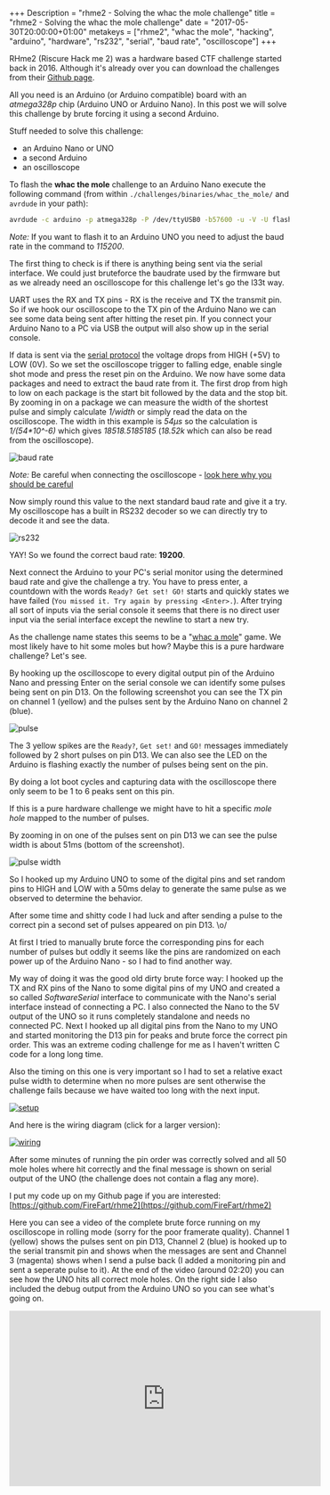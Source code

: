 +++
Description = "rhme2 - Solving the whac the mole challenge"
title = "rhme2 - Solving the whac the mole challenge"
date = "2017-05-30T20:00:00+01:00"
metakeys = ["rhme2", "whac the mole", "hacking", "arduino", "hardware", "rs232", "serial", "baud rate", "oscilloscope"]
+++

RHme2 (Riscure Hack me 2) was a hardware based CTF challenge started back in 2016. Although it's already over you can download the challenges from their [Github page](https://github.com/Riscure/Rhme-2016).

All you need is an Arduino (or Arduino compatible) board with an *atmega328p* chip (Arduino UNO or Arduino Nano). In this post we will solve this challenge by brute forcing it using a second Arduino.

Stuff needed to solve this challenge:

* an Arduino Nano or UNO
* a second Arduino
* an oscilloscope

<!--more-->

To flash the **whac the mole** challenge to an Arduino Nano execute the following command (from within `./challenges/binaries/whac_the_mole/` and `avrdude` in your path):

```bash
avrdude -c arduino -p atmega328p -P /dev/ttyUSB0 -b57600 -u -V -U flash:w:whac_the_mole.hex
```
*Note:* If you want to flash it to an Arduino UNO you need to adjust the baud rate in the command to *115200*.

The first thing to check is if there is anything being sent via the serial interface. We could just bruteforce the baudrate used by the firmware but as we already need an oscilloscope for this challenge let's go the l33t way.

UART uses the RX and TX pins - RX is the receive and TX the transmit pin. So if we hook our oscilloscope to the TX pin of the Arduino Nano we can see some data being sent after hitting the reset pin. If you connect your Arduino Nano to a PC via USB the output will also show up in the serial console.

If data is sent via the [serial protocol](https://learn.sparkfun.com/tutorials/serial-communication/rules-of-serial) the voltage drops from HIGH (+5V) to LOW (0V). So we set the oscilloscope trigger to falling edge, enable single shot mode and press the reset pin on the Arduino. We now have some data packages and need to extract the baud rate from it. The first drop from high to low on each package is the start bit followed by the data and the stop bit. By zooming in on a package we can measure the width of the shortest pulse and simply calculate *1/width* or simply read the data on the oscilloscope. The width in this example is *54µs* so the calculation is *1/(54\*10^-6)* which gives *18518.5185185* (*18.52k* which can also be read from the oscilloscope).

![baud rate](/img/rhme2/whac_the_mole/baud_rate.png)

*Note:* Be careful when connecting the oscilloscope - [look here why you should be careful](https://www.youtube.com/watch?v=xaELqAo4kkQ)

Now simply round this value to the next standard baud rate and give it a try. My oscilloscope has a built in RS232 decoder so we can directly try to decode it and see the data.

![rs232](/img/rhme2/whac_the_mole/rs232.png)

YAY! So we found the correct baud rate: **19200**.

Next connect the Arduino to your PC's serial monitor using the determined baud rate and give the challenge a try. You have to press enter, a countdown with the words `Ready? Get set! GO!` starts and quickly states we have failed (`You missed it. Try again by pressing <Enter>.`). After trying all sort of inputs via the serial console it seems that there is no direct user input via the serial interface except the newline to start a new try.

As the challenge name states this seems to be a "[whac a mole](https://en.wikipedia.org/wiki/Whac-A-Mole)" game. We most likely have to hit some moles but how? Maybe this is a pure hardware challenge? Let's see.

By hooking up the oscilloscope to every digital output pin of the Arduino Nano and pressing Enter on the serial console we can identify some pulses being sent on pin D13. On the following screenshot you can see the TX pin on channel 1 (yellow) and the pulses sent by the Arduino Nano on channel 2 (blue).

![pulse](/img/rhme2/whac_the_mole/peaks.png)

The 3 yellow spikes are the `Ready?`, `Get set!` and `GO!` messages immediately followed by 2 short pulses on pin D13. We can also see the LED on the Arduino is flashing exactly the number of pulses being sent on the pin.

By doing a lot boot cycles and capturing data with the oscilloscope there only seem to be 1 to 6 peaks sent on this pin.

If this is a pure hardware challenge we might have to hit a specific *mole hole* mapped to the number of pulses.

By zooming in on one of the pulses sent on pin D13 we can see the pulse width is about 51ms (bottom of the screenshot).

![pulse width](/img/rhme2/whac_the_mole/pulse_width.png)

So I hooked up my Arduino UNO to some of the digital pins and set random pins to HIGH and LOW with a 50ms delay to generate the same pulse as we observed to determine the behavior.

After some time and shitty code I had luck and after sending a pulse to the correct pin a second set of pulses appeared on pin D13. \o/

At first I tried to manually brute force the corresponding pins for each number of pulses but oddly it seems like the pins are randomized on each power up of the Arduino Nano - so I had to find another way.

My way of doing it was the good old dirty brute force way: I hooked up the TX and RX pins of the Nano to some digital pins of my UNO and created a so called *SoftwareSerial* interface to communicate with the Nano's serial interface instead of connecting a PC. I also connected the Nano to the 5V output of the UNO so it runs completely standalone and needs no connected PC. Next I hooked up all digital pins from the Nano to my UNO and started monitoring the D13 pin for peaks and brute force the correct pin order. This was an extreme coding challenge for me as I haven't written C code for a long long time.

Also the timing on this one is very important so I had to set a relative exact pulse width to determine when no more pulses are sent otherwise the challenge fails because we have waited too long with the next input.

[![setup](/img/rhme2/whac_the_mole/setup_thumb.png)](/img/rhme2/whac_the_mole/setup.png)

And here is the wiring diagram (click for a larger version):

[![wiring](/img/rhme2/whac_the_mole/wiring_thumb.png)](/img/rhme2/whac_the_mole/wiring.png)

After some minutes of running the pin order was correctly solved and all 50 mole holes where hit correctly and the final message is shown on serial output of the UNO (the challenge does not contain a flag any more).

I put my code up on my Github page if you are interested: [https://github.com/FireFart/rhme2](https://github.com/FireFart/rhme2)

Here you can see a video of the complete brute force running on my oscilloscope in rolling mode (sorry for the poor framerate quality). Channel 1 (yellow) shows the pulses sent on pin D13, Channel 2 (blue) is hooked up to the serial transmit pin and shows when the messages are sent and Channel 3 (magenta) shows when I send a pulse back (I added a monitoring pin and sent a seperate pulse to it). At the end of the video (around 02:20) you can see how the UNO hits all correct mole holes. On the right side I also included the debug output from the Arduino UNO so you can see what's going on.

<iframe width="560" height="315" src="https://www.youtube.com/embed/H30CJ7w-0I8" frameborder="0" allowfullscreen></iframe>
